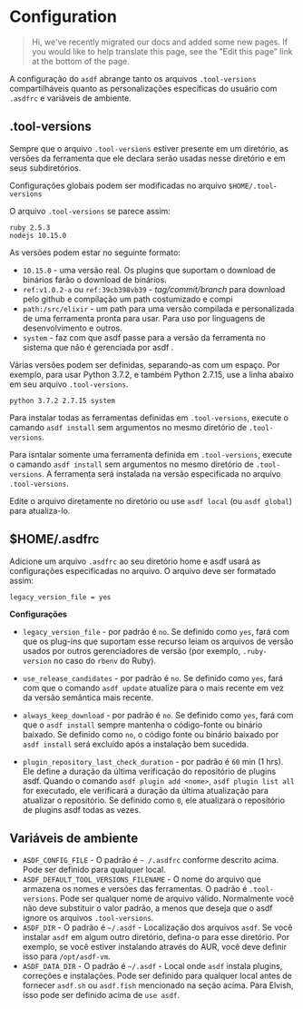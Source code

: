 # Configuration

> Hi, we've recently migrated our docs and added some new pages. If you would like to help translate this page, see the "Edit this page" link at the bottom of the page.

A configuração do `asdf` abrange tanto os arquivos `.tool-versions` compartilháveis quanto as personalizações específicas do usuário com `.asdfrc` e variáveis de ambiente.

## .tool-versions

Sempre que o arquivo `.tool-versions` estiver presente em um diretório, as versões da ferramenta que ele declara serão usadas nesse diretório e em seus subdiretórios.

Configurações globais podem ser modificadas no arquivo `$HOME/.tool-versions`

O arquivo `.tool-versions` se parece assim:

```:no-line-numbers
ruby 2.5.3
nodejs 10.15.0
```

As versões podem estar no seguinte formato:

- `10.15.0` - uma versão real. Os plugins que suportam o download de binários farão o download de binários.
- `ref:v1.0.2-a` ou `ref:39cb398vb39` - _tag/commit/branch_ para download pelo github e compilação
  um path costumizado e compi
- `path:/src/elixir` - um path para uma versão compilada e personalizada de uma ferramenta pronta para usar. Para uso por linguagens de desenvolvimento e outros.
- `system` - faz com que asdf passe para a versão da ferramenta no sistema que não é gerenciada por asdf .

Várias versões podem ser definidas, separando-as com um espaço. Por exemplo, para usar Python 3.7.2, e também Python 2.7.15, use a linha abaixo em seu arquivo `.tool-versions`.

```:no-line-numbers
python 3.7.2 2.7.15 system
```

Para instalar todas as ferramentas definidas em `.tool-versions`, execute o camando `asdf install` sem argumentos no mesmo diretório de `.tool-versions`.

Para isntalar somente uma ferramenta definida em `.tool-versions`, execute o camando `asdf install` sem argumentos no mesmo diretório de `.tool-versions`. A ferramenta será instalada na versão especificada no arquivo `.tool-versions`.

Edite o arquivo diretamente no diretório ou use `asdf local` (ou `asdf global`) para atualiza-lo.

## \$HOME/.asdfrc

Adicione um arquivo `.asdfrc` ao seu diretório home e asdf usará as configurações especificadas no arquivo. O arquivo deve ser formatado assim:

```:no-line-numbers
legacy_version_file = yes
```

**Configurações**

- `legacy_version_file` - por padrão é `no`. Se definido como `yes`, fará com que os plug-ins que suportam esse recurso leiam os arquivos de versão usados por outros gerenciadores de versão (por exemplo, `.ruby-version` no caso do `rbenv` do Ruby).
- `use_release_candidates` - por padrão é `no`. Se definido como `yes`, fará com que o comando `asdf update` atualize para o mais recente em vez da versão semântica mais recente.

- `always_keep_download` - por padrão é `no`. Se definido como `yes`, fará com que o `asdf install` sempre mantenha o código-fonte ou binário baixado. Se definido como `no`, o código fonte ou binário baixado por `asdf install` será excluído após a instalação bem sucedida.

- `plugin_repository_last_check_duration` - por padrão é `60` min (1 hrs). Ele define a duração da última verificação do repositório de plugins asdf. Quando o comando `asdf plugin add <nome>`, `asdf plugin list all` for executado, ele verificará a duração da última atualização para atualizar o repositório. Se definido como `0`, ele atualizará o repositório de plugins asdf todas as vezes.

## Variáveis de ambiente

- `ASDF_CONFIG_FILE` - O padrão é `~ /.asdfrc` conforme descrito acima. Pode ser definido para qualquer local.
- `ASDF_DEFAULT_TOOL_VERSIONS_FILENAME` - O nome do arquivo que armazena os nomes e versões das ferramentas. O padrão é `.tool-versions`. Pode ser qualquer nome de arquivo válido. Normalmente você não deve substituir o valor padrão, a menos que deseja que o asdf ignore os arquivos `.tool-versions`.
- `ASDF_DIR` - O padrão é `~/.asdf` - Localização dos arquivos `asdf`. Se você instalar `asdf` em algum outro diretório, defina-o para esse diretório. Por exemplo, se você estiver instalando através do AUR, você deve definir isso para `/opt/asdf-vm`.
- `ASDF_DATA_DIR` - O padrão é `~/.asdf` - Local onde `asdf` instala plugins, correções e instalações. Pode ser definido para qualquer local antes de fornecer `asdf.sh` ou `asdf.fish` mencionado na seção acima. Para Elvish, isso pode ser definido acima de `use asdf`.
